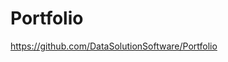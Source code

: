 # Portfolio

https://github.com/DataSolutionSoftware/Portfolio        
  
  
        
     
   
  
       
  
  
 
    
  
   
  
   
     
